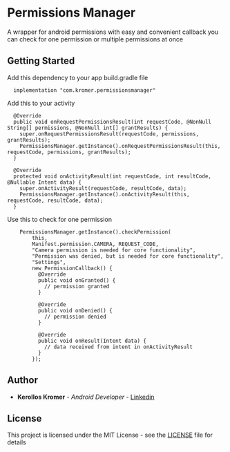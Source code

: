 # Permissions Manager

A wrapper for android permissions with easy and convenient callback you can check for one permission or multiple permissions at once

## Getting Started

Add this dependency to your app build.gradle file
```
  implementation "com.kromer.permissionsmanager"
```
Add this to your activity
```
  @Override
  public void onRequestPermissionsResult(int requestCode, @NonNull String[] permissions, @NonNull int[] grantResults) {
    super.onRequestPermissionsResult(requestCode, permissions, grantResults);
    PermissionsManager.getInstance().onRequestPermissionsResult(this, requestCode, permissions, grantResults);
  }

  @Override
  protected void onActivityResult(int requestCode, int resultCode, @Nullable Intent data) {
    super.onActivityResult(requestCode, resultCode, data);
    PermissionsManager.getInstance().onActivityResult(this, requestCode, resultCode, data);
  }
```
Use this to check for one permission
```
    PermissionsManager.getInstance().checkPermission(
        this,
        Manifest.permission.CAMERA, REQUEST_CODE,
        "Camera permission is needed for core functionality",
        "Permission was denied, but is needed for core functionality",
        "Settings",
        new PermissionCallback() {
          @Override
          public void onGranted() {
            // permission granted
          }

          @Override
          public void onDenied() {
            // permission denied
          }

          @Override
          public void onResult(Intent data) {
            // data received from intent in onActivityResult
          }
        });
```

## Author

* **Kerollos Kromer** - *Android Developer* - [Linkedin](https://www.linkedin.com/in/kerollos-kromer-39aba078/)

## License

This project is licensed under the MIT License - see the [LICENSE](LICENSE) file for details
